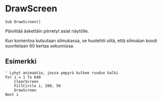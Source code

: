 <!--graphics-->
DrawScreen
==========

```eppabasic
Sub DrawScreen()
```

Päivittää äskettäin piirretyt asiat näytölle.

Kun komentoa kutsutaan silmukassa,
se huolehtii siitä,
että silmukan koodi suoritetaan 60 kertaa sekunnissa.

Esimerkki
----------
```eppabasic
' Lyhyt animaatio, jossa ympyrä kulkee ruudun halki
For i = 1 To 640
    ClearScreen
    FillCircle i, 200, 50
    DrawScreen
Next i
```
